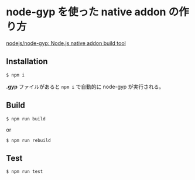 # node-gyp を使った native addon の作り方

[nodejs/node-gyp: Node.js native addon build tool](https://github.com/nodejs/node-gyp)


## Installation

```
$ npm i
```

**.gyp** ファイルがあると `npm i` で自動的に node-gyp が実行される。


## Build

```
$ npm run build
```

or

```
$ npm run rebuild
```


## Test

```
$ npm run test
```

